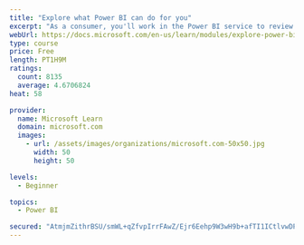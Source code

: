 ```yaml
---
title: "Explore what Power BI can do for you"
excerpt: "As a consumer, you'll work in the Power BI service to review and interact with content that has been shared with you. This module provides the foundational information that you need to work effectively in the Power BI service."
webUrl: https://docs.microsoft.com/en-us/learn/modules/explore-power-bi-service/
type: course
price: Free
length: PT1H9M
ratings:
  count: 8135
  average: 4.6706824
heat: 58

provider:
  name: Microsoft Learn
  domain: microsoft.com
  images:
    - url: /assets/images/organizations/microsoft.com-50x50.jpg
      width: 50
      height: 50

levels:
  - Beginner

topics:
  - Power BI

secured: "AtmjmZithrBSU/smWL+qZfvpIrrFAwZ/Ejr6Eehp9W3wH9b+afTI1ICtlvwDPZSlf0sXDTdltKB7tGhh+oZWsYZDOZ5UUPwQceYWfYA9BF93xKs3dw/6dJM336DWY8FSyoO2bUslkaRZsx4/PzMOsaPb4Kd1XRrwoT2UUTbtwCysYSLzPeV54a4b150Y9Nd271VWEKfsjfHe0DP3pvo7Pqgjc/5osP2f0fqBPzalVPw9LG/CT+E63hMxwAlwzInC/qrdHrZNH/r40evWaG3/QFFAijjmWUllOtkzsb/TzXQgxwTbPmXY/81WyTF1//p/bhQN+dkAYI4xoMBk1kmwq0038u1waKYfuS6d1+NQ3QssCqhFbUYMJ7akQb0PDJSV+wAw2BlGd5WY+REtiBranqN6zY66itHSjGiQ9lnx0cg=;YD92G6Jho2xiY0SgAC/L7A=="
---
```


